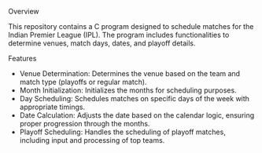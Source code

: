 Overview

This repository contains a C program designed to schedule matches for the Indian Premier League (IPL). The program includes functionalities to determine venues, match days, dates, and playoff details.

Features
* Venue Determination: Determines the venue based on the team and match type (playoffs or regular match).
* Month Initialization: Initializes the months for scheduling purposes.
* Day Scheduling: Schedules matches on specific days of the week with appropriate timings.
* Date Calculation: Adjusts the date based on the calendar logic, ensuring proper progression through the months.
* Playoff Scheduling: Handles the scheduling of playoff matches, including input and processing of top teams.
